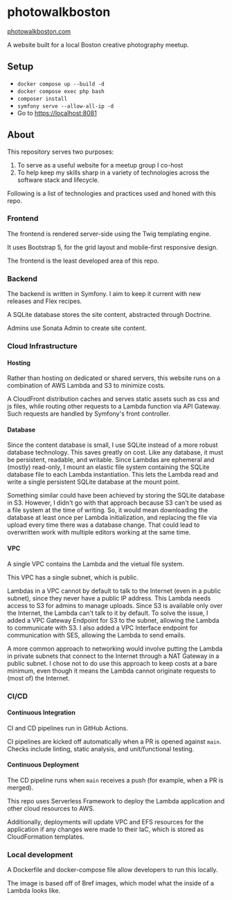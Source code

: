 # photowalkboston
[photowalkboston.com](https://photowalkboston.com)

A website built for a local Boston creative photography meetup.

## Setup

- `docker compose up --build -d`
- `docker compose exec php bash`
- `composer install`
- `symfony serve --allow-all-ip -d`
- Go to [https://localhost:8081](https://localhost:8081)

## About

This repository serves two purposes:
1. To serve as a useful website for a meetup group I co-host
2. To help keep my skills sharp in a variety of technologies across the software stack and lifecycle.

Following is a list of technologies and practices used and honed with this repo.

### Frontend

The frontend is rendered server-side using the Twig templating engine.

It uses Bootstrap 5, for the grid layout and mobile-first responsive design.

The frontend is the least developed area of this repo.

### Backend

The backend is written in Symfony. I aim to keep it current with new releases and Flex recipes.

A SQLite database stores the site content, abstracted through Doctrine.

Admins use Sonata Admin to create site content.

### Cloud Infrastructure

#### Hosting

Rather than hosting on dedicated or shared servers, this website runs on a combination of AWS Lambda and S3 to minimize
costs.

A CloudFront distribution caches and serves static assets such as css and js files, while routing other requests to a
Lambda function via API Gateway. Such requests are handled by Symfony's front controller.

#### Database

Since the content database is small, I use SQLite instead of a more robust database technology. This saves greatly on
cost. Like any database, it must be persistent, readable, and writable. Since Lambdas are ephemeral and (mostly)
read-only, I mount an elastic file system containing the SQLite database file to each Lambda instantiation. This lets
the Lambda read and write a single persistent SQLite database at the mount point.

Something similar could have been achieved by storing the SQLite database in S3. However, I didn't go with that approach
because S3 can't be used as a file system at the time of writing. So, it would mean downloading the database at least
once per Lambda initialization, and replacing the file via upload every time there was a database change. That could lead
to overwritten work with multiple editors working at the same time.

#### VPC

A single VPC contains the Lambda and the vietual file system.

This VPC has a single subnet, which is public.

Lambdas in a VPC cannot by default to talk to the Internet (even in a public subnet), since they never have a public IP
address. This Lambda needs access to S3 for admins to manage uploads. Since S3 is available only over the Internet, the
Lambda can't talk to it by default. To solve the issue, I added a VPC Gateway Endpoint for S3 to the subnet, allowing
the Lambda to communicate with S3. I also added a VPC Interface endpoint for communication with SES, allowing the Lambda
to send emails.

A more common approach to networking would involve putting the Lambda in private subnets that connect to the Internet
through a NAT Gateway in a public subnet. I chose not to do use this approach to keep costs at a bare minimum, even
though it means the Lambda cannot originate requests to (most of) the Internet.

### CI/CD

#### Continuous Integration

CI and CD pipelines run in GitHub Actions.

CI pipelines are kicked off automatically when a PR is opened against `main`. Checks include linting, static analysis,
and unit/functional testing.

#### Continuous Deployment

The CD pipeline runs when `main` receives a push (for example, when a PR is merged).

This repo uses Serverless Framework to deploy the Lambda application and other cloud resources to AWS.

Additionally, deployments will update VPC and EFS resources for the application if any changes were made to their IaC,
which is stored as CloudFormation templates.

### Local development

A Dockerfile and docker-compose file allow developers to run this locally.

The image is based off of Bref images, which model what the inside of a Lambda looks like.
